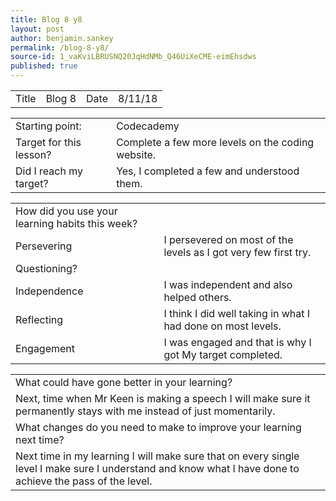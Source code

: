 ```yaml
---
title: Blog 8 y8
layout: post
author: benjamin.sankey
permalink: /blog-8-y8/
source-id: 1_vaKviLBRUSNQ20JqHdNMb_Q46UiXeCME-eimEhsdws
published: true
---
```

<table>
  <tr>
    <td>Title</td>
    <td>Blog 8</td>
    <td>Date</td>
    <td>8/11/18</td>
  </tr>
</table>


<table>
  <tr>
    <td>Starting point:</td>
    <td>Codecademy</td>
  </tr>
  <tr>
    <td>Target for this lesson?</td>
    <td>Complete a few more levels on the coding website.</td>
  </tr>
  <tr>
    <td>Did I reach my target? </td>
    <td>Yes, I completed a few and understood them.</td>
  </tr>
</table>


<table>
  <tr>
    <td>How did you use your learning habits this week?</td>
    <td></td>
  </tr>
  <tr>
    <td>Persevering</td>
    <td>I persevered on most of the levels as I got very few first try.</td>
  </tr>
  <tr>
    <td>Questioning?</td>
    <td></td>
  </tr>
  <tr>
    <td>Independence</td>
    <td>I was independent and also helped others.</td>
  </tr>
  <tr>
    <td>Reflecting</td>
    <td>I think I did well taking in what I had done on most levels.</td>
  </tr>
  <tr>
    <td>Engagement</td>
    <td>I was engaged and that is why I got My target completed.</td>
  </tr>
</table>


<table>
  <tr>
    <td>What could have gone better in your learning?</td>
    <td></td>
  </tr>
  <tr>
    <td>Next, time when Mr Keen is making a speech I will make sure it permanently stays with me instead of just momentarily. </td>
    <td></td>
  </tr>
  <tr>
    <td>What changes do you need to make to improve your learning next time?</td>
    <td></td>
  </tr>
  <tr>
    <td>Next time in my learning I will make sure that on every single level I make sure I understand and know what I have done to achieve the pass of the level.</td>
    <td></td>
  </tr>
</table>


